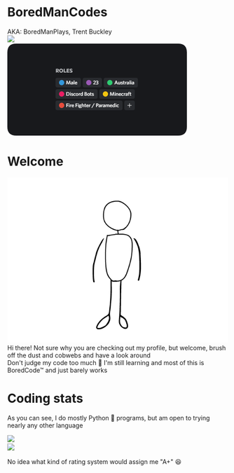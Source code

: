 # BoredManCodes
AKA: BoredManPlays, Trent Buckley <br>
<a href="#">
  <img src="https://lanyard.cnrad.dev/api/324504908013240330?hideBadges=true"></img>
</a>
<br>
<a href="#">
  <img src="https://raw.githubusercontent.com/BoredManCodes/BoredManCodes/main/roles-rounded.png"></img>
</a>
# Welcome
<a href="#">
  <img src="https://raw.githubusercontent.com/BoredManCodes/BoredManCodes/main/wave.gif"></img>
</a>
<br>
Hi there!
Not sure why you are checking out my profile, but welcome, brush off the dust and cobwebs and have a look around<br>
Don't judge my code too much 🙏 I'm still learning and most of this is BoredCode™ and just barely works
<br>

# Coding stats

<p>As you can see, I do mostly Python 🐍 programs, but am open to trying nearly any other language</p>
<a href="#">
  <img src="https://stats-boredmancodes.vercel.app/api/wakatime?username=BoredManCodes"></img>
</a>
<br>
<a href="#">
  <img src="https://stats-boredmancodes.vercel.app/api?username=BoredManCodes&show_icons=true&count_private=true"></img>
</a>
<p>No idea what kind of rating system would assign me "A+" 😆
<br>

